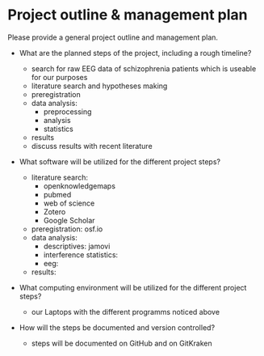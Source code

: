 # Project outline & management plan

Please provide a general project outline and management plan.

* What are the planned steps of the project, including a rough timeline?
  * search for raw EEG data of schizophrenia patients which is useable for our purposes
  * literature search and hypotheses making
  * preregistration
  * data analysis:
    * preprocessing
    * analysis
    * statistics 
  * results
  * discuss results with recent literature

* What software will be utilized for the different project steps?
  * literature search: 
    * openknowledgemaps
    * pubmed
    * web of science
    * Zotero
    * Google Scholar
  * preregistration: osf.io
  * data analysis: 
    * descriptives: jamovi
    * interference statistics:
    * eeg:
  * results:

* What computing environment will be utilized for the different project steps?
  * our Laptops with the different programms noticed above 

* How will the steps be documented and version controlled?
  * steps will be documented on GitHub and on GitKraken
  
